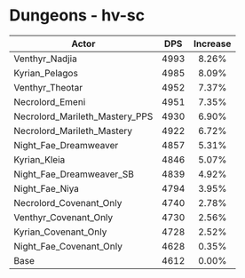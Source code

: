 # Dungeons - hv-sc
| Actor | DPS | Increase |
|---|:---:|:---:|
|Venthyr_Nadjia|4993|8.26%|
|Kyrian_Pelagos|4985|8.09%|
|Venthyr_Theotar|4952|7.37%|
|Necrolord_Emeni|4951|7.35%|
|Necrolord_Marileth_Mastery_PPS|4930|6.90%|
|Necrolord_Marileth_Mastery|4922|6.72%|
|Night_Fae_Dreamweaver|4857|5.31%|
|Kyrian_Kleia|4846|5.07%|
|Night_Fae_Dreamweaver_SB|4839|4.92%|
|Night_Fae_Niya|4794|3.95%|
|Necrolord_Covenant_Only|4740|2.78%|
|Venthyr_Covenant_Only|4730|2.56%|
|Kyrian_Covenant_Only|4728|2.52%|
|Night_Fae_Covenant_Only|4628|0.35%|
|Base|4612|0.00%|
